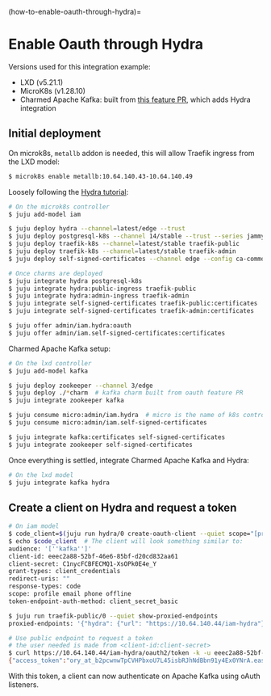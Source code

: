 (how-to-enable-oauth-through-hydra)=
# Enable Oauth through Hydra

Versions used for this integration example:

- LXD (v5.21.1)
- MicroK8s (v1.28.10)
- Charmed Apache Kafka: built from [this feature PR](https://github.com/canonical/kafka-operator/pull/168), which adds Hydra integration

## Initial deployment

On microk8s, `metallb` addon is needed, this will allow Traefik ingress from the LXD model:

```bash
$ microk8s enable metallb:10.64.140.43-10.64.140.49
```

Loosely following the [Hydra tutorial](https://discourse.charmhub.io/t/topic/14087):

```bash
# On the microk8s controller
$ juju add-model iam

$ juju deploy hydra --channel=latest/edge --trust
$ juju deploy postgresql-k8s --channel 14/stable --trust --series jammy
$ juju deploy traefik-k8s --channel=latest/stable traefik-public
$ juju deploy traefik-k8s --channel=latest/stable traefik-admin
$ juju deploy self-signed-certificates --channel edge --config ca-common-name=test

# Once charms are deployed
$ juju integrate hydra postgresql-k8s
$ juju integrate hydra:public-ingress traefik-public
$ juju integrate hydra:admin-ingress traefik-admin
$ juju integrate self-signed-certificates traefik-public:certificates
$ juju integrate self-signed-certificates traefik-admin:certificates

$ juju offer admin/iam.hydra:oauth
$ juju offer admin/iam.self-signed-certificates:certificates
```

Charmed Apache Kafka setup:

```bash
# On the lxd controller
$ juju add-model kafka

$ juju deploy zookeeper --channel 3/edge
$ juju deploy ./*charm  # kafka charm built from oauth feature PR
$ juju integrate zookeeper kafka

$ juju consume micro:admin/iam.hydra  # micro is the name of k8s controller
$ juju consume micro:admin/iam.self-signed-certificates

$ juju integrate kafka:certificates self-signed-certificates
$ juju integrate zookeeper self-signed-certificates
```

Once everything is settled, integrate Charmed Apache Kafka and Hydra:

```bash
# On the lxd model
$ juju integrate kafka hydra
```

## Create a client on Hydra and request a token

```bash
# On iam model
$ code_client=$(juju run hydra/0 create-oauth-client --quiet scope="[profile,email,phone,offline]" grant-types="[client_credentials]" audience="[kafka]")
$ echo $code_client  # The client will look something similar to:
audience: '[''kafka'']' 
client-id: eeec2a88-52bf-46e6-85bf-d20cd832aa61 
client-secret: C1nycFCBFECMQ1-XsOPk0E4e_Y
grant-types: client_credentials
redirect-uris: ""
response-types: code
scope: profile email phone offline
token-endpoint-auth-method: client_secret_basic

$ juju run traefik-public/0 --quiet show-proxied-endpoints
proxied-endpoints: '{"hydra": {"url": "https://10.64.140.44/iam-hydra"}}' 

# Use public endpoint to request a token
# the user needed is made from <client-id:client-secret>
$ curl https://10.64.140.44/iam-hydra/oauth2/token -k -u eeec2a88-52bf-46e6-85bf-d20cd832aa61:C1nycFCBFECMQ1-XsOPk0E4e_Y -d "scope=profile" -d "grant_type=client_credentials" -d "audience=kafka" -s
{"access_token":"ory_at_b2pcwnwTpCVHPbxoU7L45isbRJhNdBbn91y4Ex0YNrA.easwGEfsTJ7VnNfER2svIMHwen5ZzNXaVZm8i7QdLLg","expires_in":3599,"scope":"profile","token_type":"bearer"}
```

With this token, a client can now authenticate on Apache Kafka using oAuth listeners.

